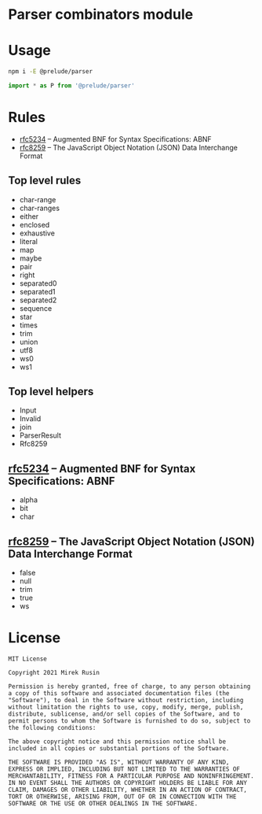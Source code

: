 # Parser combinators module

# Usage

```bash
npm i -E @prelude/parser
```

```ts
import * as P from '@prelude/parser'
```

# Rules

* [rfc5234](https://datatracker.ietf.org/doc/html/rfc5234) – Augmented BNF for Syntax Specifications: ABNF
* [rfc8259](https://datatracker.ietf.org/doc/html/rfc8259) – The JavaScript Object Notation (JSON) Data Interchange Format

## Top level rules

* char-range
* char-ranges
* either
* enclosed
* exhaustive
* literal
* map
* maybe
* pair
* right
* separated0
* separated1
* separated2
* sequence
* star
* times
* trim
* union
* utf8
* ws0
* ws1

## Top level helpers

* Input
* Invalid
* join
* ParserResult
* Rfc8259

## [rfc5234](https://datatracker.ietf.org/doc/html/rfc5234) – Augmented BNF for Syntax Specifications: ABNF

* alpha
* bit
* char

## [rfc8259](https://datatracker.ietf.org/doc/html/rfc8259) – The JavaScript Object Notation (JSON) Data Interchange Format

* false
* null
* trim
* true
* ws

# License

```
MIT License

Copyright 2021 Mirek Rusin

Permission is hereby granted, free of charge, to any person obtaining a copy of this software and associated documentation files (the "Software"), to deal in the Software without restriction, including without limitation the rights to use, copy, modify, merge, publish, distribute, sublicense, and/or sell copies of the Software, and to permit persons to whom the Software is furnished to do so, subject to the following conditions:

The above copyright notice and this permission notice shall be included in all copies or substantial portions of the Software.

THE SOFTWARE IS PROVIDED "AS IS", WITHOUT WARRANTY OF ANY KIND, EXPRESS OR IMPLIED, INCLUDING BUT NOT LIMITED TO THE WARRANTIES OF MERCHANTABILITY, FITNESS FOR A PARTICULAR PURPOSE AND NONINFRINGEMENT. IN NO EVENT SHALL THE AUTHORS OR COPYRIGHT HOLDERS BE LIABLE FOR ANY CLAIM, DAMAGES OR OTHER LIABILITY, WHETHER IN AN ACTION OF CONTRACT, TORT OR OTHERWISE, ARISING FROM, OUT OF OR IN CONNECTION WITH THE SOFTWARE OR THE USE OR OTHER DEALINGS IN THE SOFTWARE.
```
